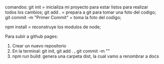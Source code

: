 comandos:
git init = inicializa mi proyecto para estar listos para realizar todos los cambios;
git add . = prepara a git para tomar una foto del codigo;
git commit -m "Primer Commit" = toma la foto del codigo;



npm install = reconstruye los modulos de node;

Para subir a github pages:
1. Crear un nuevo repositorio
2. En la terminal: git init, git add . , git commit -m ""
3. npm run build: genera una carpeta dist, la cual vamo a renombrar a docs